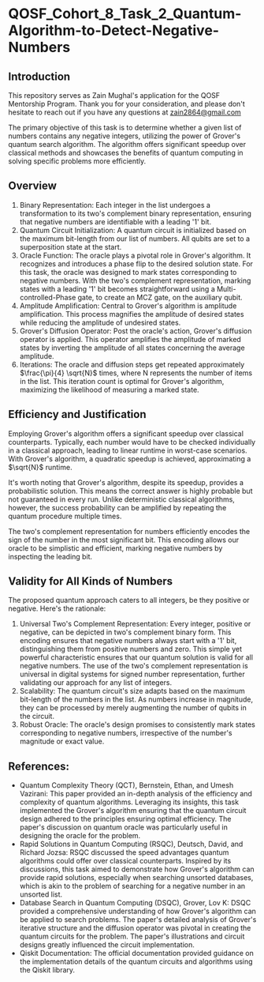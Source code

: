 # QOSF_Cohort_8_Task_2_Quantum-Algorithm-to-Detect-Negative-Numbers

## Introduction
This repository serves as Zain Mughal's application for the QOSF Mentorship Program. Thank you for your consideration, and please don't hesitate to reach out if you have any questions at zain2864@gmail.com

The primary objective of this task is to determine whether a given list of numbers contains any negative integers, utilizing the power of Grover's quantum search algorithm. The algorithm offers significant speedup over classical methods and showcases the benefits of quantum computing in solving specific problems more efficiently.

## Overview 
1. Binary Representation: Each integer in the list undergoes a transformation to its two's complement binary representation, ensuring that negative numbers are identifiable with a leading '1' bit.
2. Quantum Circuit Initialization: A quantum circuit is initialized based on the maximum bit-length from our list of numbers. All qubits are set to a superposition state at the start.
3. Oracle Function: The oracle plays a pivotal role in Grover's algorithm. It recognizes and introduces a phase flip to the desired solution state. For this task, the oracle was designed to mark states corresponding to negative numbers. With the two's complement representation, marking states with a leading '1' bit becomes straightforward using a Multi-controlled-Phase gate, to create an MCZ gate, on the auxiliary qubit.
4. Amplitude Amplification: Central to Grover's algorithm is amplitude amplification. This process magnifies the amplitude of desired states while reducing the amplitude of undesired states.
5. Grover's Diffusion Operator: Post the oracle's action, Grover's diffusion operator is applied. This operator amplifies the amplitude of marked states by inverting the amplitude of all states concerning the average amplitude.
6. Iterations: The oracle and diffusion steps get repeated approximately $\frac{\pi}{4} \sqrt{N}$ times, where N represents the number of items in the list. This iteration count is optimal for Grover's algorithm, maximizing the likelihood of measuring a marked state.

## Efficiency and Justification
Employing Grover's algorithm offers a significant speedup over classical counterparts. Typically, each number would have to be checked individually in a classical approach, leading to linear runtime in worst-case scenarios. With Grover's algorithm, a quadratic speedup is achieved, approximating a $\sqrt{N}$ runtime.

It's worth noting that Grover's algorithm, despite its speedup, provides a probabilistic solution. This means the correct answer is highly probable but not guaranteed in every run. Unlike deterministic classical algorithms, however, the success probability can be amplified by repeating the quantum procedure multiple times.

The two's complement representation for numbers efficiently encodes the sign of the number in the most significant bit. This encoding allows our oracle to be simplistic and efficient, marking negative numbers by inspecting the leading bit.

## Validity for All Kinds of Numbers
The proposed quantum approach caters to all integers, be they positive or negative. Here's the rationale:
1. Universal Two's Complement Representation: Every integer, positive or negative, can be depicted in two's complement binary form. This encoding ensures that negative numbers always start with a '1' bit, distinguishing them from positive numbers and zero. This simple yet powerful characteristic ensures that our quantum solution is valid for all negative numbers. The use of the two's complement representation is universal in digital systems for signed number representation, further validating our approach for any list of integers.
2. Scalability: The quantum circuit's size adapts based on the maximum bit-length of the numbers in the list. As numbers increase in magnitude, they can be processed by merely augmenting the number of qubits in the circuit.
3. Robust Oracle: The oracle's design promises to consistently mark states corresponding to negative numbers, irrespective of the number's magnitude or exact value.


## References: 
- Quantum Complexity Theory (QCT), Bernstein, Ethan, and Umesh Vazirani: This paper provided an in-depth analysis of the efficiency and complexity of quantum algorithms. Leveraging its insights, this task implemented the Grover's algorithm ensuring that the quantum circuit design adhered to the principles ensuring optimal efficiency. The paper's discussion on quantum oracle was particularly useful in designing the oracle for the problem.
- Rapid Solutions in Quantum Computing (RSQC), Deutsch, David, and Richard Jozsa: RSQC discussed the speed advantages quantum algorithms could offer over classical counterparts. Inspired by its discussions, this task aimed to demonstrate how Grover's algorithm can provide rapid solutions, especially when searching unsorted databases, which is akin to the problem of searching for a negative number in an unsorted list.
- Database Search in Quantum Computing (DSQC), Grover, Lov K: DSQC provided a comprehensive understanding of how Grover's algorithm can be applied to search problems. The paper's detailed analysis of Grover's iterative structure and the diffusion operator was pivotal in creating the quantum circuits for the problem. The paper's illustrations and circuit designs greatly influenced the circuit implementation.
- Qiskit Documentation: The official documentation provided guidance on the implementation details of the quantum circuits and algorithms using the Qiskit library.
